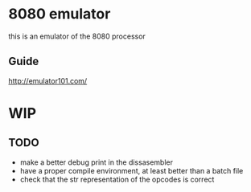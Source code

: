 # 8080 emulator
this is an emulator of the 8080 processor

## Guide
http://emulator101.com/

# WIP

## TODO
 - make a better debug print in the dissasembler
 - have a proper compile environment, at least better than a batch file
 - check that the str representation of the opcodes is correct
